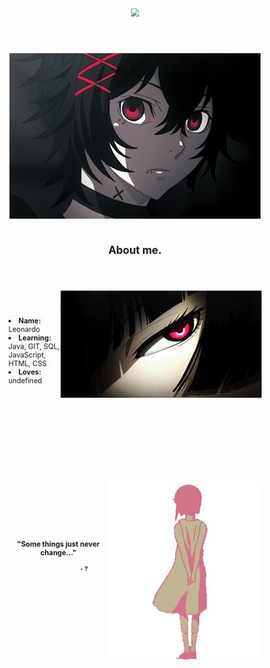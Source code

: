 <body>
<div align="center">
<img src="https://readme-typing-svg.herokuapp.com?font=&size=30&color=F7F7F7&center=true&width=800&lines=~+Welcome+to+pwcca's+paradise+~" align="center">
</div>
<h1></h1>
<br></br>
<div align="center">
<img src="assets/banner.gif">
</div>
<br>
<div>
<h2 align="center"> About me. </h2>
<br><br><br>
<img src="assets/side2.gif" align="right">
<br><br><br>
<li>
<b>Name:</b> Leonardo</li>
<li>
<b>Learning:</b> Java, GIT, SQL, JavaScript, HTML, CSS
</li>
<li>
<b>Loves:</b> undefined
</li>
<br><br><br>
<br><br><br>
<h1></h1>
<br><br><br>
<div align="center">
<img align="right" src="assets/LainDressSlow.gif"><br><br><br><br><br><br>
<p><strong>"Some things just never change..."<strong><p>
<small>⠀⠀⠀⠀⠀⠀⠀⠀⠀⠀⠀⠀- ?<small>
</div>
</div>
<div>
